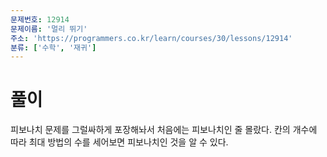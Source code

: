 ```yaml
---
문제번호: 12914
문제이름: '멀리 뛰기'
주소: 'https://programmers.co.kr/learn/courses/30/lessons/12914'
분류: ['수학', '재귀']
---
```


# 풀이

피보나치 문제를 그럴싸하게 포장해놔서 처음에는 피보나치인 줄 몰랐다. 칸의 개수에 따라 최대 방법의 수를 세어보면 피보나치인 것을 알 수 있다.
